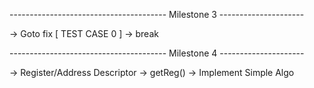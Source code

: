 --------------------------------------- Milestone 3 ---------------------

<!-- -> Final -->
<!-- -> Type casting fix ( boolean ) -->
<!-- -> Local Variable Scope Redeclaration -->
<!-- -> PushParam and PopParams -->
<!-- -> 3AC Offset -->
<!-- -> Stack Pointer Manipulation -->
<!-- -> No heap, only stack -->
<!-- -> Return Address -->
-> Goto fix [ TEST CASE 0 ]
-> break
<!-- -> Constructor type checking -->
<!-- -> continue -->
--------------------------------------- Milestone 4 ---------------------

-> Register/Address Descriptor
-> getReg()
-> Implement Simple Algo